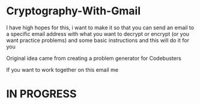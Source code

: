 # Cryptography-With-Gmail

I have high hopes for this, i want to make it so that you can send an email to a specific email address with what you want to decrypt or encrypt (or you want practice problems) and some basic instructions and this will do it for you

Original idea came from creating a problem generator for Codebusters

If you want to work together on this email me 

# IN PROGRESS
